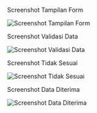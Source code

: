 Screenshot Tampilan Form

![Screenshot Tampilan Form](https://user-images.githubusercontent.com/83440868/192091149-f1eb7932-2d42-4027-8ebd-412584173173.png)

Screenshot Validasi Data

![Screenshot Validasi Data](https://user-images.githubusercontent.com/83440868/192091154-af52ae5a-7c60-4737-b24f-dde029cbf854.png)

Screenshot Tidak Sesuai

![Screenshot Tidak Sesuai](https://user-images.githubusercontent.com/83440868/192091145-0fa45b02-255e-40e7-a558-dfa09b41fc02.png)

Screenshot Data Diterima

![Screenshot Data Diterima](https://user-images.githubusercontent.com/83440868/192091153-e75051da-7286-42b4-b68f-dc867d8cd6ff.png)